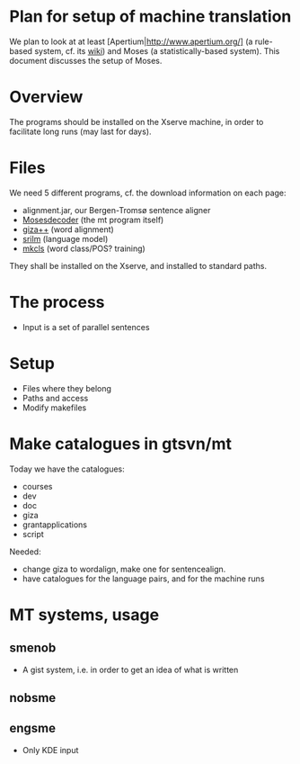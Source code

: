 # Plan for setup of machine translation


We plan to look at at least [Apertium|http://www.apertium.org/] (a rule-based system, cf. its [wiki](http://wiki.apertium.org/wiki/Main_Page)) and Moses (a statistically-based system). This document discusses the setup of Moses.


# Overview


The programs should be installed on the Xserve machine, in order to facilitate long runs (may last for days).


# Files


We need 5 different programs, cf. the download information on each page:


* alignment.jar, our Bergen-Tromsø sentence aligner
* [Mosesdecoder](http://www.statmt.org/moses/?n=Development.GetStarted) (the mt program itself)
* [giza++](http://www.fjoch.com/GIZA++.html) (word alignment)
* [srilm](http://www.speech.sri.com/projects/srilm/) (language model)
* [mkcls](http://www.fjoch.com/mkcls.html) (word class/POS? training)


They shall be installed on the Xserve, and installed to standard paths.






# The process


* Input is a set of parallel sentences


# Setup


* Files where they belong
* Paths and access
* Modify makefiles


# Make catalogues in gtsvn/mt


Today we have the catalogues:


* courses
* dev
* doc
* giza
* grantapplications
* script


Needed: 


* change giza to wordalign, make one for sentencealign.
* have catalogues for the language pairs, and for the machine runs




# MT systems, usage


## smenob


* A gist system, i.e. in order to get an idea of what is written


## nobsme


## engsme
* Only KDE input




